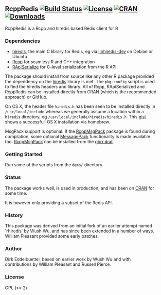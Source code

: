 ## RcppRedis [![Build Status](https://travis-ci.org/eddelbuettel/rcppredis.svg)](https://travis-ci.org/eddelbuettel/rcppredis) [![License](http://img.shields.io/badge/license-GPL%20%28%3E=%202%29-brightgreen.svg?style=flat)](http://www.gnu.org/licenses/gpl-2.0.html) [![CRAN](http://www.r-pkg.org/badges/version/RcppRedis)](https://cran.r-project.org/package=RcppRedis) [![Downloads](http://cranlogs.r-pkg.org/badges/RcppRedis?color=brightgreen)](http://www.r-pkg.org/pkg/RcppRedis)

RcppRedis is a Rcpp and hiredis based Redis client for R 

### Dependencies

- [hiredis](https://github.com/redis/hiredis), the main C library for Redis, eg via [libhiredis-dev](https://packages.debian.org/sid/libhiredis-dev) on Debian or Ubuntu
- [Rcpp](https://github.com/RcppCore/Rcpp) for seamless R and C++ integration
- [RApiSerialize](https://github.com/eddelbuettel/rapiserialize) for C-level serialization from the R API

The package should install from source like any other R package provided the
dependency on the [hiredis](https://github.com/redis/hiredis) library is
met. The `pkg-config` script is used to find the hiredis headers and
library. All of Rcpp, RApiSerialized and RcppRedis can be installed directly
from CRAN (which is the recommended approach) or GitHub.

On OS X, the header file `hiredis.h` has been seen to be installed directly
in `/usr/local/include` whereas we generally assume a location within a
`hiredis` directory, eg `/usr/local/include/hiredis/hiredis.h`. This
[gist](https://gist.github.com/romainfrancois/e70e6c49fdda9172b644) shows a
successfull OS X installation via homebrew.

MsgPack support is optional. If the [RcppMsgPack](https://github.com/eddelbuettel/rcppmsgpack) package is
found during compilation, some optional [MessagePack](http://msgpack.org/index.html) functionality is made
available too. [RcppMsgPack](https://github.com/eddelbuettel/rcppmsgpack) can be installed from the
[ghrr drat](http://ghrr.github.io/drat/). 


### Getting Started

Run some of the scripts from the `demo/` directory.

### Status

The package works well, is used in production, and has been on
[CRAN](http://cran.r-project.org) for some time.

It is however only providing a subset of the Redis API.

### History

This package was derived from an initial fork of an earlier attempt named
'rhiredis' by Wush Wu, and has since been extended in a number of
ways. William Pleasant provided some early patches.

### Author

Dirk Eddelbuettel, based on earlier work by Wush Wu and with
contributions by William Pleasant and Russell Pierce.

### License

GPL (>= 2)

